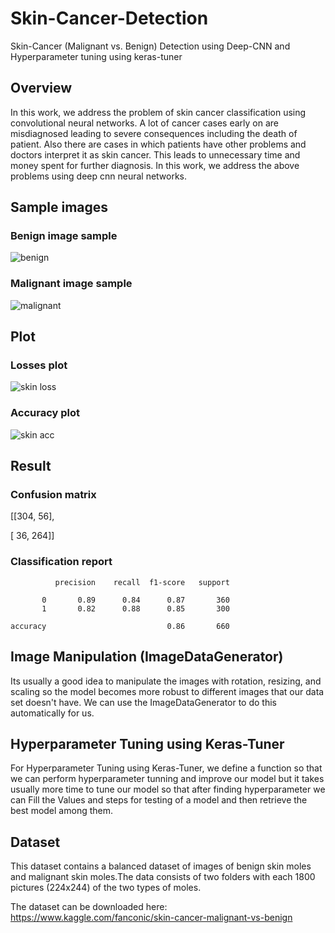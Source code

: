 # Skin-Cancer-Detection
Skin-Cancer (Malignant vs. Benign) Detection using Deep-CNN and Hyperparameter tuning using keras-tuner

## Overview
In this work, we address the problem of skin cancer classification using convolutional neural networks. A lot of cancer cases early on are misdiagnosed leading to severe consequences including the death of patient. Also there are cases in which patients have other problems and doctors interpret it as skin cancer. This leads to unnecessary time and money spent for further diagnosis. In this work, we address the above problems using deep cnn neural networks.

## Sample images
### Benign image sample
![benign](https://user-images.githubusercontent.com/90151852/133253297-59a52eb7-42c4-45bf-9029-27e8213896f1.png)

### Malignant image sample
![malignant](https://user-images.githubusercontent.com/90151852/133253503-5ae2481e-d736-4e95-8044-076ffef61813.png)

## Plot
### Losses plot
![skin loss](https://user-images.githubusercontent.com/88196035/135041518-8401ff93-db4a-4c19-80c4-57efd2277fe3.png)

### Accuracy plot
![skin acc](https://user-images.githubusercontent.com/88196035/135041537-4765fe9f-3573-443c-9c7d-e18603c23a13.png)

## Result
### Confusion matrix
[[304,  56],

 [ 36, 264]]
       
### Classification report
              precision    recall  f1-score   support

           0       0.89      0.84      0.87       360
           1       0.82      0.88      0.85       300

    accuracy                           0.86       660

## Image Manipulation (ImageDataGenerator)
Its usually a good idea to manipulate the images with rotation, resizing, and scaling so the model becomes more robust to different images that our data set doesn't have. We can use the ImageDataGenerator to do this automatically for us.

##  Hyperparameter Tuning using Keras-Tuner
For Hyperparameter Tuning using Keras-Tuner, we define a function so that we can perform hyperparameter tunning and improve our model but it takes usually more time to tune our model so that after finding hyperparameter we can Fill the Values and steps for testing of a model and then retrieve the best model among them.

## Dataset
This dataset contains a balanced dataset of images of benign skin moles and malignant skin moles.The data consists of two folders with each 1800 pictures (224x244) of the two types of moles.

The dataset can be downloaded here: https://www.kaggle.com/fanconic/skin-cancer-malignant-vs-benign
